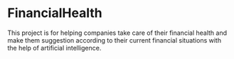 # FinancialHealth
This project is for helping companies take care of their financial health and make them suggestion according to their current financial situations with the help of artificial intelligence.
